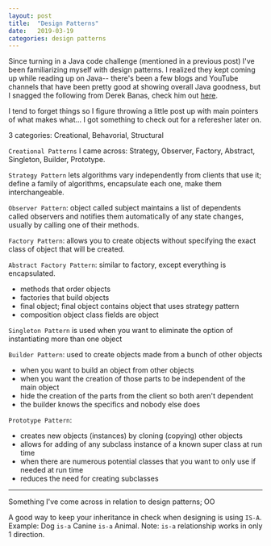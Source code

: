 ```yaml
---
layout: post
title:  "Design Patterns"
date:   2019-03-19
categories: design patterns
---
```


Since turning in a Java code challenge (mentioned in a previous post) I've been familiarizing myself with design patterns. I realized they kept coming up while reading up on Java-- there's been a few blogs and YouTube channels that have been pretty good at showing overall Java goodness, but I snagged the following from Derek Banas, check him out [here](https://www.youtube.com/channel/UCwRXb5dUK4cvsHbx-rGzSgw).

I tend to forget things so I figure throwing a little post up with main pointers of what makes what... I got something to check out for a referesher later on.

3 categories: Creational, Behavorial, Structural

`Creational Patterns` I came across: Strategy, Observer, Factory, Abstract, Singleton, Builder, Prototype.

`Strategy Pattern` lets algorithms vary independently from clients that use it; define a family of algorithms, encapsulate each one, make them interchangeable.

`Observer Pattern`: object called subject maintains a list of dependents called observers and notifies them automatically of any state changes, usually by calling one of their methods.

`Factory Pattern`: allows you to create objects without specifying the exact class of object that will be created.

`Abstract Factory Pattern`: similar to factory, except everything is encapsulated.
  - methods that order objects
  - factories that build objects
  - final object; final object contains object that uses strategy pattern
  - composition object class fields are object

`Singleton Pattern` is used when you want to eliminate the option of instantiating more than one object

`Builder Pattern`: used to create objects made from a bunch of other objects
  - when you want to build an object from other objects
  - when you want the creation of those parts to be independent of the main object
  - hide the creation of the parts from the client so both aren't dependent
  - the builder knows the specifics and nobody else does

`Prototype Pattern`:
  - creates new objects (instances) by cloning (copying) other objects
  - allows for adding of any subclass instance of a known super class at run time
  - when there are numerous potential classes that you want to only use if needed at run time
  - reduces the need for creating subclasses
  
  - - -
  
  Something I've come across in relation to design patterns; OO
  
  A good way to keep your inheritance in check when designing is using `IS-A`. Example: Dog `is-a` Canine `is-a` Animal. Note: `is-a` relationship works in only 1 direction.
